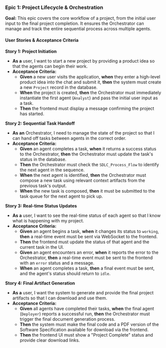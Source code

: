 ### **Epic 1: Project Lifecycle & Orchestration**

**Goal:** This epic covers the core workflow of a project, from the initial user input to the final project completion. It ensures the Orchestrator can manage and track the entire sequential process across multiple agents.

#### **User Stories & Acceptance Criteria**

**Story 1: Project Initiation**

* **As a** user, I want to start a new project by providing a product idea so that the agents can begin their work.
* **Acceptance Criteria:**
  * **Given** a new user visits the application, **when** they enter a high-level product idea into the chat and submit it, **then** the system must create a new `Project` record in the database.
  * **When** the project is created, **then** the Orchestrator must immediately instantiate the first agent (`Analyst`) and pass the initial user input as a task.
  * **Then** the frontend must display a message confirming the project has started.

**Story 2: Sequential Task Handoff**

* **As an** Orchestrator, I need to manage the state of the project so that I can hand off tasks between agents in the correct order.
* **Acceptance Criteria:**
  * **Given** an agent completes a task, **when** it returns a success status to the Orchestrator, **then** the Orchestrator must update the task's status in the database.
  * **Then** the Orchestrator must check the `SDLC_Process_Flow` to identify the next agent in the sequence.
  * **When** the next agent is identified, **then** the Orchestrator must compose a new task using relevant context artifacts from the previous task's output.
  * **When** the new task is composed, **then** it must be submitted to the task queue for the next agent to pick up.

**Story 3: Real-time Status Updates**

* **As a** user, I want to see the real-time status of each agent so that I know what is happening with my project.
* **Acceptance Criteria:**
  * **Given** an agent begins a task, **when** it changes its status to `working`, **then** a real-time event must be sent via WebSocket to the frontend.
  * **Then** the frontend must update the status of that agent and the current task in the UI.
  * **Given** an agent encounters an error, **when** it reports the error to the Orchestrator, **then** a real-time event must be sent to the frontend with an `error` status and a message.
  * **When** an agent completes a task, **then** a final event must be sent, and the agent's status should return to `idle`.

**Story 4: Final Artifact Generation**

* **As a** user, I want the system to generate and provide the final project artifacts so that I can download and use them.
* **Acceptance Criteria:**
  * **Given** all agents have completed their tasks, **when** the final agent (`Deployer`) reports a successful run, **then** the Orchestrator must trigger the final document generation process.
  * **Then** the system must make the final code and a PDF version of the Software Specification available for download via the frontend.
  * **Then** the frontend UI must show a "Project Complete" status and provide clear download links.
